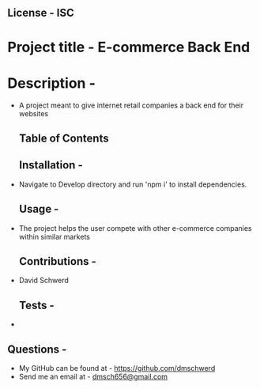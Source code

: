   ## License - ISC
  # Project title - E-commerce Back End
  # Description - 
* A project meant to give internet retail companies a back end for their websites

  ## Table of Contents
  ## Installation - 
* Navigate to Develop directory and run 'npm i' to install dependencies.

  ## Usage - 
* The project helps the user compete with other e-commerce companies within similar markets

  ## Contributions - 
* David Schwerd 

  ## Tests - 
* 

  ## Questions - 
* My GitHub can be found at - https://github.com/dmschwerd
* Send me an email at - dmsch656@gmail.com 